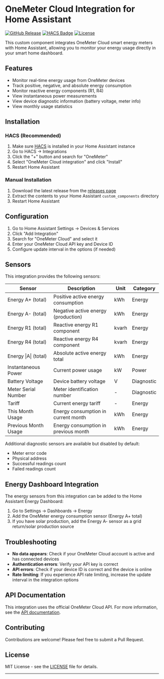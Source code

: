 # OneMeter Cloud Integration for Home Assistant

[![GitHub Release][releases-shield]][releases]
[![HACS Badge](https://img.shields.io/badge/HACS-Default-orange.svg)](https://github.com/hacs/integration)
[![License][license-shield]](LICENSE)

This custom component integrates OneMeter Cloud smart energy meters with Home Assistant, allowing you to monitor your energy usage directly in your smart home dashboard.

## Features

- Monitor real-time energy usage from OneMeter devices
- Track positive, negative, and absolute energy consumption
- Monitor reactive energy components (R1, R4)
- View instantaneous power measurements
- View device diagnostic information (battery voltage, meter info)
- View monthly usage statistics

## Installation

### HACS (Recommended)

1. Make sure [HACS](https://hacs.xyz/) is installed in your Home Assistant instance
2. Go to HACS → Integrations
3. Click the "+" button and search for "OneMeter"
4. Select "OneMeter Cloud integration" and click "Install"
5. Restart Home Assistant

### Manual Installation

1. Download the latest release from the [releases page](https://github.com/sadiablo/onemeter-hacs-integration/releases)
2. Extract the contents to your Home Assistant `custom_components` directory
3. Restart Home Assistant

## Configuration

1. Go to Home Assistant Settings → Devices & Services
2. Click "Add Integration"
3. Search for "OneMeter Cloud" and select it
4. Enter your OneMeter Cloud API key and Device ID
5. Configure update interval in the options (if needed)

## Sensors

This integration provides the following sensors:

| Sensor | Description | Unit | Category |
|--------|-------------|------|----------|
| Energy A+ (total) | Positive active energy consumption | kWh | Energy |
| Energy A- (total) | Negative active energy (production) | kWh | Energy |
| Energy R1 (total) | Reactive energy R1 component | kvarh | Energy |
| Energy R4 (total) | Reactive energy R4 component | kvarh | Energy |
| Energy \|A\| (total) | Absolute active energy total | kWh | Energy |
| Instantaneous Power | Current power usage | kW | Power |
| Battery Voltage | Device battery voltage | V | Diagnostic |
| Meter Serial Number | Meter identification number | - | Diagnostic |
| Tariff | Current energy tariff | - | Energy |
| This Month Usage | Energy consumption in current month | kWh | Energy |
| Previous Month Usage | Energy consumption in previous month | kWh | Energy |

Additional diagnostic sensors are available but disabled by default:
- Meter error code
- Physical address
- Successful readings count
- Failed readings count

## Energy Dashboard Integration

The energy sensors from this integration can be added to the Home Assistant Energy Dashboard:

1. Go to Settings → Dashboards → Energy
2. Add the OneMeter energy consumption sensor (Energy A+ total)
3. If you have solar production, add the Energy A- sensor as a grid return/solar production source

## Troubleshooting

- **No data appears**: Check if your OneMeter Cloud account is active and has connected devices
- **Authentication errors**: Verify your API key is correct
- **API errors**: Check if your device ID is correct and the device is online
- **Rate limiting**: If you experience API rate limiting, increase the update interval in the integration options

## API Documentation

This integration uses the official OneMeter Cloud API. For more information, see the [API documentation](https://cloud.onemeter.com/api).

## Contributing

Contributions are welcome! Please feel free to submit a Pull Request.

## License

MIT License - see the [LICENSE](LICENSE) file for details.

---

[releases]: https://github.com/sadiablo/onemeter-hacs-integration/releases
[releases-shield]: https://img.shields.io/github/release/sadiablo/onemeter-hacs-integration.svg
[license-shield]: https://img.shields.io/github/license/sadiablo/onemeter-hacs-integration.svg